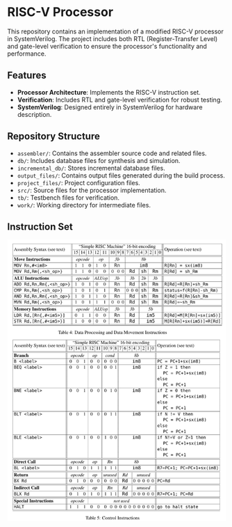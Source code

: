 # RISC-V Processor

This repository contains an implementation of a modified RISC-V processor in SystemVerilog. The project includes both RTL (Register-Transfer Level) and gate-level verification to ensure the processor's functionality and performance.

## Features
- **Processor Architecture**: Implements the RISC-V instruction set.
- **Verification**: Includes RTL and gate-level verification for robust testing.
- **SystemVerilog**: Designed entirely in SystemVerilog for hardware description.

## Repository Structure
- `assembler/`: Contains the assembler source code and related files.
- `db/`: Includes database files for synthesis and simulation.
- `incremental_db/`: Stores incremental database files.
- `output_files/`: Contains output files generated during the build process.
- `project_files/`: Project configuration files.
- `src/`: Source files for the processor implementation.
- `tb/`: Testbench files for verification.
- `work/`: Working directory for intermediate files.

## Instruction Set
![Instruction Set](image.png)
